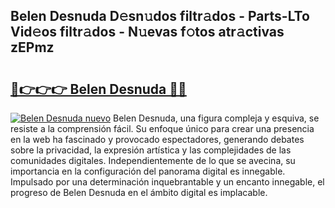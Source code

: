 ## Belen Desnuda D𝚎sn𝚞dos filtr𝚊dos - Parts-LTo Vid𝚎os filtr𝚊dos - N𝚞evas f𝚘tos atr𝚊ctivas zEPmz

# <h2><a href="http://mbapyb.tromn.icu/?c=Belen+Desnuda">🔗👉👉👉 Belen Desnuda 🔗🔗</a></h2>

[![Belen Desnuda nuevo](https://i.imgur.com/pEAQMta.gif)](http://mbapyb.tromn.icu/?c=Belen+Desnuda)
Belen Desnuda, una figura compleja y esquiva, se resiste a la comprensión fácil. Su enfoque único para crear una presencia en la web ha fascinado y provocado espectadores, generando debates sobre la privacidad, la expresión artística y las complejidades de las comunidades digitales. Independientemente de lo que se avecina, su importancia en la configuración del panorama digital es innegable. Impulsado por una determinación inquebrantable y un encanto innegable, el progreso de Belen Desnuda en el ámbito digital es implacable.
